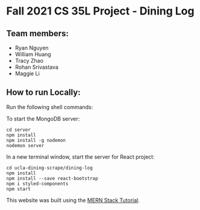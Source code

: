 # Fall 2021 CS 35L Project - Dining Log

## Team members:
- Ryan Nguyen
- William Huang
- Tracy Zhao
- Rohan Srivastava
- Maggie Li

## How to run Locally:
Run the following shell commands:

To start the MongoDB server:
```
cd server
npm install
npm install -g nodemon
nodemon server
```

In a new terminal window, start the server for React project:
```
cd ucla-dining-scrape/dining-log
npm install
npm install --save react-bootstrap
npm i styled-components
npm start
```

This website was built using the [MERN Stack Tutorial](https://www.mongodb.com/languages/mern-stack-tutorial).
